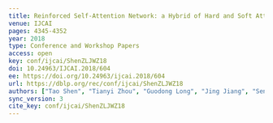 ```yaml
---
title: Reinforced Self-Attention Network: a Hybrid of Hard and Soft Attention for Sequence Modeling.
venue: IJCAI
pages: 4345-4352
year: 2018
type: Conference and Workshop Papers
access: open
key: conf/ijcai/ShenZLJWZ18
doi: 10.24963/IJCAI.2018/604
ee: https://doi.org/10.24963/ijcai.2018/604
url: https://dblp.org/rec/conf/ijcai/ShenZLJWZ18
authors: ["Tao Shen", "Tianyi Zhou", "Guodong Long", "Jing Jiang", "Sen Wang", "Chengqi Zhang"]
sync_version: 3
cite_key: conf/ijcai/ShenZLJWZ18
---
```

